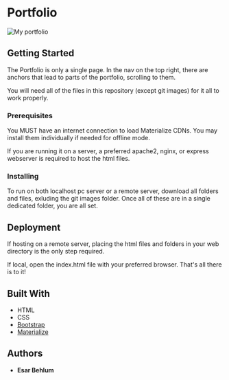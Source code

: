 # Portfolio
![My portfolio]()
## Getting Started

The Portfolio is only a single page. In the nav on the top right, there are anchors that lead to parts of the portfolio, scrolling to them.

You will need all of the files in this repository (except git images) for it all to work properly.

### Prerequisites

You MUST have an internet connection to load Materialize CDNs. You may install them individually if needed for offline mode.

If you are running it on a server, a preferred apache2, nginx, or express webserver is required to host the html files.

### Installing

To run on both localhost pc server or a remote server, download all folders and files, exluding the git images folder. Once all of these are in a single dedicated folder, you are all set.

## Deployment
If hosting on a remote server, placing the html files and folders in your web directory is the only step required. 

If local, open the index.html file with your preferred browser. That's all there is to it!

## Built With

* HTML 
* CSS 
* [Bootstrap](https://getbootstrap.com/) 
* [Materialize](https://materializecss.com/)

## Authors

* **Esar Behlum** 
